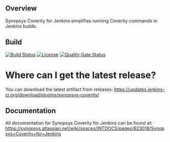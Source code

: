 ## Overview ##
Synopsys Coverity for Jenkins simplifies running Coverity commands in Jenkins builds. 

## Build ##
[![Build Status](https://travis-ci.org/jenkinsci/synopsys-coverity-plugin.svg?branch=master)](https://travis-ci.org/jenkinsci/synopsys-coverity-plugin) [![License](https://img.shields.io/badge/License-Apache%202.0-blue.svg)](https://opensource.org/licenses/Apache-2.0) [![Quality Gate Status](https://sonarcloud.io/api/project_badges/measure?project=org.jenkins-ci.plugins%3Asynopsys-coverity&metric=alert_status)](https://sonarcloud.io/dashboard?id=org.jenkins-ci.plugins%3Asynopsys-coverity)


# Where can I get the latest release?
You can download the latest artifact from releases: https://updates.jenkins-ci.org/download/plugins/synopsys-coverity/

## Documentation ##
All documentation for Synopsys Coverity for Jenkins can be found at: https://synopsys.atlassian.net/wiki/spaces/INTDOCS/pages/623018/Synopsys+Coverity+for+Jenkins
